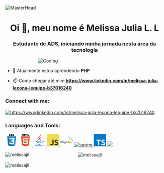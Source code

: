 ![MasterHead](https://cdnb.artstation.com/p/assets/images/images/038/935/389/large/raoni-dorim-mountains-night-highress.jpg?1624474759)
<h1 align="center">Oi 👋, meu nome é Melissa Julia L. L</h1>
<h3 align="center">Estudante de ADS, iniciando minha jornada nesta área da tecnologia</h3>
<img align="right" alt="Coding" width="400" src="https://infographicnow.com/wp-content/uploads/2021/02/pixel-art-gif-Captivating-Pixel-Art-Scenes.gif">

<p align="left"> <a href="https://twitter.com/" target="blank"><img src="https://img.shields.io/twitter/follow/?logo=twitter&style=for-the-badge" alt="" /></a> </p>

- 🌱 Atualmente estou aprendendo **PHP**

- 📫 Como chegar até mim **https://www.linkedin.com/in/melissa-julia-lecona-lequipe-b37016240**

<!-- - ⚡ Curiosidade sobre mim **Adoro animais** -->

<h3 align="left">Connect with me:</h3>
<p align="left">
<a href="https://linkedin.com/in/https://www.linkedin.com/in/melissa-julia-lecona-lequipe-b37016240" target="blank"><img align="center" src="https://raw.githubusercontent.com/rahuldkjain/github-profile-readme-generator/master/src/images/icons/Social/linked-in-alt.svg" alt="https://www.linkedin.com/in/melissa-julia-lecona-lequipe-b37016240" height="30" width="40" /></a>
</p>

<h3 align="left">Languages and Tools:</h3>
<p align="left"> <a href="https://www.w3schools.com/css/" target="_blank" rel="noreferrer"> <img src="https://raw.githubusercontent.com/devicons/devicon/master/icons/css3/css3-original-wordmark.svg" alt="css3" width="40" height="40"/> </a> <a href="https://www.w3.org/html/" target="_blank" rel="noreferrer"> <img src="https://raw.githubusercontent.com/devicons/devicon/master/icons/html5/html5-original-wordmark.svg" alt="html5" width="40" height="40"/> </a> <a href="https://www.java.com" target="_blank" rel="noreferrer"> <img src="https://raw.githubusercontent.com/devicons/devicon/master/icons/java/java-original.svg" alt="java" width="40" height="40"/> </a> <a href="https://developer.mozilla.org/en-US/docs/Web/JavaScript" target="_blank" rel="noreferrer"> <img src="https://raw.githubusercontent.com/devicons/devicon/master/icons/javascript/javascript-original.svg" alt="javascript" width="40" height="40"/> </a> <a href="https://www.mysql.com/" target="_blank" rel="noreferrer"> <img src="https://raw.githubusercontent.com/devicons/devicon/master/icons/mysql/mysql-original-wordmark.svg" alt="mysql" width="40" height="40"/> </a> <a href="https://spring.io/" target="_blank" rel="noreferrer"> <img src="https://www.vectorlogo.zone/logos/springio/springio-icon.svg" alt="spring" width="40" height="40"/> </a> <a href="https://www.typescriptlang.org/" target="_blank" rel="noreferrer"> <img src="https://raw.githubusercontent.com/devicons/devicon/master/icons/typescript/typescript-original.svg" alt="typescript" width="40" height="40"/> </a>  <a href="https://skillicons.dev">
    <img src="https://skillicons.dev/icons?i=nodejs,react" />
  </a>  </p>

<p><img width="45%" align="left" src="https://github-readme-stats.vercel.app/api/top-langs?username=melissajll&show_icons=true&locale=en&layout=compact" alt="melissajll" /></p>

<p>&nbsp;<img width="45%" align="center" src="https://github-readme-stats.vercel.app/api?username=melissajll&show_icons=true&locale=en" alt="melissajll" /></p>

<p><img align="center" src="https://github-readme-streak-stats.herokuapp.com/?user=melissajll&" alt="melissajll" /></p>
